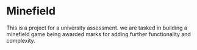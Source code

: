 # Minefield
This is a project for a university assessment. we are tasked in building a minefield game being awarded marks for adding further functionality and complexity.

